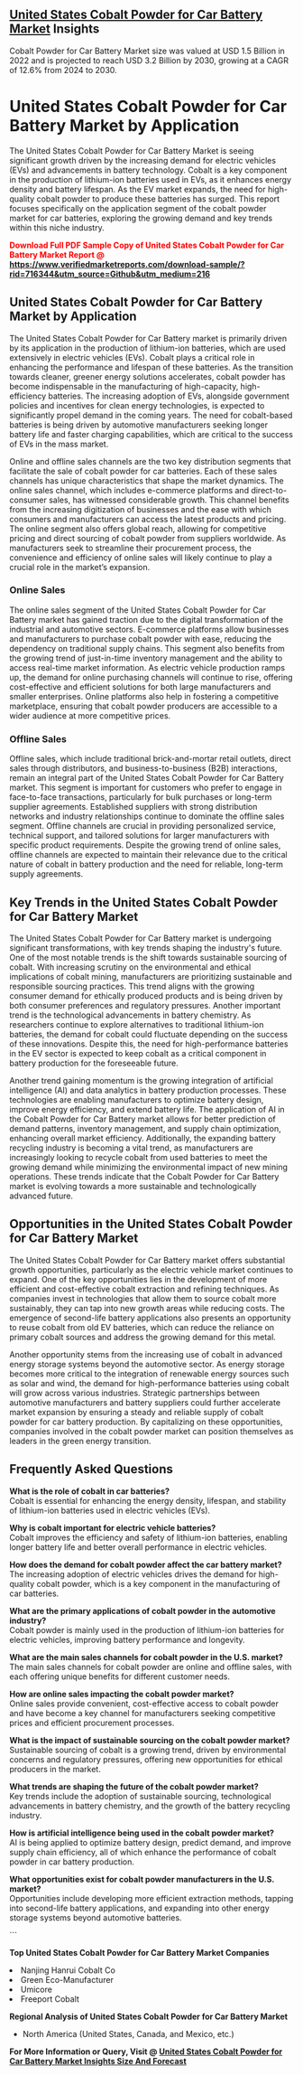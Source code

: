 <h2><a href="https://www.verifiedmarketreports.com/download-sample/?rid=716344&amp;utm_source=Github&amp;utm_medium=216" target="_blank">United States Cobalt Powder for Car Battery Market</a> Insights</h2><p>Cobalt Powder for Car Battery Market size was valued at USD 1.5 Billion in 2022 and is projected to reach USD 3.2 Billion by 2030, growing at a CAGR of 12.6% from 2024 to 2030.</p><p><h1>United States Cobalt Powder for Car Battery Market by Application</h1><p>The United States Cobalt Powder for Car Battery Market is seeing significant growth driven by the increasing demand for electric vehicles (EVs) and advancements in battery technology. Cobalt is a key component in the production of lithium-ion batteries used in EVs, as it enhances energy density and battery lifespan. As the EV market expands, the need for high-quality cobalt powder to produce these batteries has surged. This report focuses specifically on the application segment of the cobalt powder market for car batteries, exploring the growing demand and key trends within this niche industry.</p><p><strong><p><span class=""><span style="color: #ff0000;"><strong>Download Full PDF Sample Copy of United States Cobalt Powder for Car Battery Market Report</strong> @ </span><a href="https://www.verifiedmarketreports.com/download-sample/?rid=716344&amp;utm_source=Github&amp;utm_medium=216" target="_blank">https://www.verifiedmarketreports.com/download-sample/?rid=716344&amp;utm_source=Github&amp;utm_medium=216</a></span></p></strong></p><h2>United States Cobalt Powder for Car Battery Market by Application</h2><p>The United States Cobalt Powder for Car Battery market is primarily driven by its application in the production of lithium-ion batteries, which are used extensively in electric vehicles (EVs). Cobalt plays a critical role in enhancing the performance and lifespan of these batteries. As the transition towards cleaner, greener energy solutions accelerates, cobalt powder has become indispensable in the manufacturing of high-capacity, high-efficiency batteries. The increasing adoption of EVs, alongside government policies and incentives for clean energy technologies, is expected to significantly propel demand in the coming years. The need for cobalt-based batteries is being driven by automotive manufacturers seeking longer battery life and faster charging capabilities, which are critical to the success of EVs in the mass market.</p><p>Online and offline sales channels are the two key distribution segments that facilitate the sale of cobalt powder for car batteries. Each of these sales channels has unique characteristics that shape the market dynamics. The online sales channel, which includes e-commerce platforms and direct-to-consumer sales, has witnessed considerable growth. This channel benefits from the increasing digitization of businesses and the ease with which consumers and manufacturers can access the latest products and pricing. The online segment also offers global reach, allowing for competitive pricing and direct sourcing of cobalt powder from suppliers worldwide. As manufacturers seek to streamline their procurement process, the convenience and efficiency of online sales will likely continue to play a crucial role in the market’s expansion.</p><h3>Online Sales</h3><p>The online sales segment of the United States Cobalt Powder for Car Battery market has gained traction due to the digital transformation of the industrial and automotive sectors. E-commerce platforms allow businesses and manufacturers to purchase cobalt powder with ease, reducing the dependency on traditional supply chains. This segment also benefits from the growing trend of just-in-time inventory management and the ability to access real-time market information. As electric vehicle production ramps up, the demand for online purchasing channels will continue to rise, offering cost-effective and efficient solutions for both large manufacturers and smaller enterprises. Online platforms also help in fostering a competitive marketplace, ensuring that cobalt powder producers are accessible to a wider audience at more competitive prices.</p><h3>Offline Sales</h3><p>Offline sales, which include traditional brick-and-mortar retail outlets, direct sales through distributors, and business-to-business (B2B) interactions, remain an integral part of the United States Cobalt Powder for Car Battery market. This segment is important for customers who prefer to engage in face-to-face transactions, particularly for bulk purchases or long-term supplier agreements. Established suppliers with strong distribution networks and industry relationships continue to dominate the offline sales segment. Offline channels are crucial in providing personalized service, technical support, and tailored solutions for larger manufacturers with specific product requirements. Despite the growing trend of online sales, offline channels are expected to maintain their relevance due to the critical nature of cobalt in battery production and the need for reliable, long-term supply agreements.</p><h2>Key Trends in the United States Cobalt Powder for Car Battery Market</h2><p>The United States Cobalt Powder for Car Battery market is undergoing significant transformations, with key trends shaping the industry's future. One of the most notable trends is the shift towards sustainable sourcing of cobalt. With increasing scrutiny on the environmental and ethical implications of cobalt mining, manufacturers are prioritizing sustainable and responsible sourcing practices. This trend aligns with the growing consumer demand for ethically produced products and is being driven by both consumer preferences and regulatory pressures. Another important trend is the technological advancements in battery chemistry. As researchers continue to explore alternatives to traditional lithium-ion batteries, the demand for cobalt could fluctuate depending on the success of these innovations. Despite this, the need for high-performance batteries in the EV sector is expected to keep cobalt as a critical component in battery production for the foreseeable future.</p><p>Another trend gaining momentum is the growing integration of artificial intelligence (AI) and data analytics in battery production processes. These technologies are enabling manufacturers to optimize battery design, improve energy efficiency, and extend battery life. The application of AI in the Cobalt Powder for Car Battery market allows for better prediction of demand patterns, inventory management, and supply chain optimization, enhancing overall market efficiency. Additionally, the expanding battery recycling industry is becoming a vital trend, as manufacturers are increasingly looking to recycle cobalt from used batteries to meet the growing demand while minimizing the environmental impact of new mining operations. These trends indicate that the Cobalt Powder for Car Battery market is evolving towards a more sustainable and technologically advanced future.</p><h2>Opportunities in the United States Cobalt Powder for Car Battery Market</h2><p>The United States Cobalt Powder for Car Battery market offers substantial growth opportunities, particularly as the electric vehicle market continues to expand. One of the key opportunities lies in the development of more efficient and cost-effective cobalt extraction and refining techniques. As companies invest in technologies that allow them to source cobalt more sustainably, they can tap into new growth areas while reducing costs. The emergence of second-life battery applications also presents an opportunity to reuse cobalt from old EV batteries, which can reduce the reliance on primary cobalt sources and address the growing demand for this metal.</p><p>Another opportunity stems from the increasing use of cobalt in advanced energy storage systems beyond the automotive sector. As energy storage becomes more critical to the integration of renewable energy sources such as solar and wind, the demand for high-performance batteries using cobalt will grow across various industries. Strategic partnerships between automotive manufacturers and battery suppliers could further accelerate market expansion by ensuring a steady and reliable supply of cobalt powder for car battery production. By capitalizing on these opportunities, companies involved in the cobalt powder market can position themselves as leaders in the green energy transition.</p><h2>Frequently Asked Questions</h2><p><strong>What is the role of cobalt in car batteries?</strong><br>Cobalt is essential for enhancing the energy density, lifespan, and stability of lithium-ion batteries used in electric vehicles (EVs).</p><p><strong>Why is cobalt important for electric vehicle batteries?</strong><br>Cobalt improves the efficiency and safety of lithium-ion batteries, enabling longer battery life and better overall performance in electric vehicles.</p><p><strong>How does the demand for cobalt powder affect the car battery market?</strong><br>The increasing adoption of electric vehicles drives the demand for high-quality cobalt powder, which is a key component in the manufacturing of car batteries.</p><p><strong>What are the primary applications of cobalt powder in the automotive industry?</strong><br>Cobalt powder is mainly used in the production of lithium-ion batteries for electric vehicles, improving battery performance and longevity.</p><p><strong>What are the main sales channels for cobalt powder in the U.S. market?</strong><br>The main sales channels for cobalt powder are online and offline sales, with each offering unique benefits for different customer needs.</p><p><strong>How are online sales impacting the cobalt powder market?</strong><br>Online sales provide convenient, cost-effective access to cobalt powder and have become a key channel for manufacturers seeking competitive prices and efficient procurement processes.</p><p><strong>What is the impact of sustainable sourcing on the cobalt powder market?</strong><br>Sustainable sourcing of cobalt is a growing trend, driven by environmental concerns and regulatory pressures, offering new opportunities for ethical producers in the market.</p><p><strong>What trends are shaping the future of the cobalt powder market?</strong><br>Key trends include the adoption of sustainable sourcing, technological advancements in battery chemistry, and the growth of the battery recycling industry.</p><p><strong>How is artificial intelligence being used in the cobalt powder market?</strong><br>AI is being applied to optimize battery design, predict demand, and improve supply chain efficiency, all of which enhance the performance of cobalt powder in car battery production.</p><p><strong>What opportunities exist for cobalt powder manufacturers in the U.S. market?</strong><br>Opportunities include developing more efficient extraction methods, tapping into second-life battery applications, and expanding into other energy storage systems beyond automotive batteries.</p>```</p><p><strong>Top United States Cobalt Powder for Car Battery Market Companies</strong></p><div data-test-id=""><p><li>Nanjing Hanrui Cobalt Co</li><li> Green Eco-Manufacturer</li><li> Umicore</li><li> Freeport Cobalt</li></p><div><strong>Regional Analysis of&nbsp;United States Cobalt Powder for Car Battery Market</strong></div><ul><li dir="ltr"><p dir="ltr">North America&nbsp;(United States, Canada, and Mexico, etc.)</p></li></ul><p><strong>For More Information or Query, Visit @&nbsp;</strong><strong><a href="https://www.verifiedmarketreports.com/product/cobalt-powder-for-car-battery-market/?utm_source=Github&amp;utm_medium=216" target="_blank">United States Cobalt Powder for Car Battery Market Insights Size And Forecast</a></strong></p></div>
